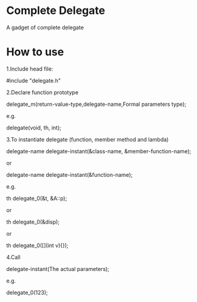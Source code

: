 Complete Delegate
=================

A gadget of complete delegate


How to use
=================

1.Include head file:

\#include "delegate.h"

2.Declare function prototype

delegate_m(return-value-type,delegate-name,Formal parameters type);

e.g.

delegate(void, th, int);


3.To instantiate delegate (function, member method and lambda)

delegate-name delegate-instant(&class-name, &member-function-name);

or

delegate-name delegate-instant(&function-name);

e.g.

th delegate_0(&t, &A::p);

or

th delegate_0(&disp);

or

th delegate_0([](int v){});


4.Call

delegate-instant(The actual parameters);

e.g.

delegate_0(123);